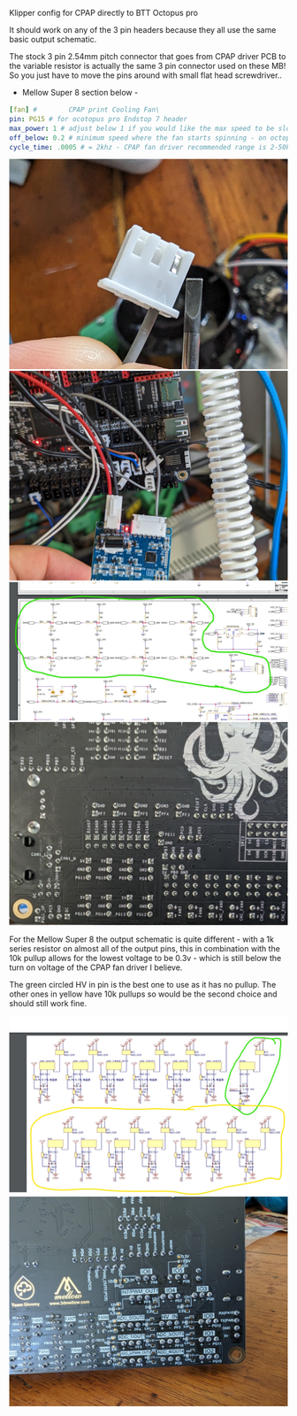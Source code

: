 
Klipper config for CPAP directly to BTT Octopus pro 

It should work on any of the 3 pin headers because they all use the same basic output schematic. 

The stock 3 pin 2.54mm pitch connector that goes from CPAP driver PCB to the variable resistor is actually the same 3 pin connector used on these MB! So you just have to move the pins around with small flat head screwdriver.. 

- Mellow Super 8 section below -

```yaml
[fan] #        CPAP print Cooling Fan\
pin: PG15 # for ocotopus pro Endstop 7 header
max_power: 1 # adjust below 1 if you would like the max speed to be slower
off_below: 0.2 # minimum speed where the fan starts spinning - on octopus pro this is correct - will be lower maybe 0 on mellow Super 8 because of different GPIO pullup and protection resistors
cycle_time: .0005 # = 2khz - CPAP fan driver recommended range is 2-50khz
```

![Model preview](https://github.com/clowrey/x5sa_pro_klipper/blob/main/CPAP%20fan%20config/CPAP%20driver%20pin%20location%20(Large).jpg)
![Model preview](https://github.com/clowrey/x5sa_pro_klipper/blob/main/CPAP%20fan%20config/CPAP%20driver%20to%20BTT%20octopus%20pro%20(Large).jpg)
![Model preview](https://github.com/clowrey/x5sa_pro_klipper/blob/main/CPAP%20fan%20config/Octopus%20pro%20recommended%20pins.jpg)
![Model preview](https://github.com/clowrey/x5sa_pro_klipper/blob/main/CPAP%20fan%20config/Octopus%20pro%20PCB%20GPIO%20pin%20names.jpg)



For the Mellow Super 8 the output schematic is quite different - with a 1k series resistor on almost all of the output pins, this in combination with the 10k pullup allows for the lowest voltage to be 0.3v - which is still below the turn on voltage of the CPAP fan driver I believe. 

The green circled HV in pin is the best one to use as it has no pullup. The other ones in yellow have 10k pullups so would be the second choice and should still work fine. 

![Model preview](https://github.com/clowrey/x5sa_pro_klipper/blob/main/CPAP%20fan%20config/Super%208%20recommended%20pins.jpg)
![Model preview](https://github.com/clowrey/x5sa_pro_klipper/blob/main/CPAP%20fan%20config/Super%208%20PCB%20underside%20GPIO%20names.jpg)

